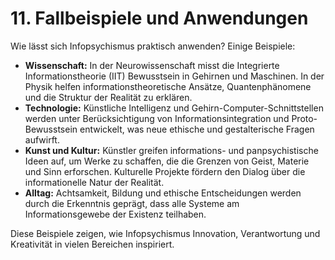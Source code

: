 # 11. Fallbeispiele und Anwendungen

Wie lässt sich Infopsychismus praktisch anwenden? Einige Beispiele:

- **Wissenschaft:** In der Neurowissenschaft misst die Integrierte Informationstheorie (IIT) Bewusstsein in Gehirnen und Maschinen. In der Physik helfen informationstheoretische Ansätze, Quantenphänomene und die Struktur der Realität zu erklären.
- **Technologie:** Künstliche Intelligenz und Gehirn-Computer-Schnittstellen werden unter Berücksichtigung von Informationsintegration und Proto-Bewusstsein entwickelt, was neue ethische und gestalterische Fragen aufwirft.
- **Kunst und Kultur:** Künstler greifen informations- und panpsychistische Ideen auf, um Werke zu schaffen, die die Grenzen von Geist, Materie und Sinn erforschen. Kulturelle Projekte fördern den Dialog über die informationelle Natur der Realität.
- **Alltag:** Achtsamkeit, Bildung und ethische Entscheidungen werden durch die Erkenntnis geprägt, dass alle Systeme am Informationsgewebe der Existenz teilhaben.

Diese Beispiele zeigen, wie Infopsychismus Innovation, Verantwortung und Kreativität in vielen Bereichen inspiriert.
